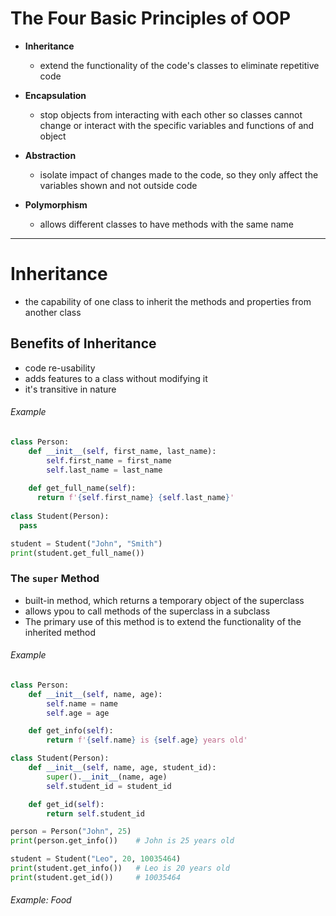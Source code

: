 # The Four Basic Principles of OOP
* **Inheritance**
  * extend the functionality of the code's classes to eliminate repetitive code
  

* **Encapsulation**
  * stop objects from interacting with each other so classes cannot change or interact with the specific variables 
  and functions of and object


* **Abstraction**
  * isolate impact of changes made to the code, so they only affect the variables shown and not outside code


* **Polymorphism**
  * allows different classes to have methods with the same name

--------

# Inheritance

* the capability of one class to inherit the methods and properties from another class

## Benefits of Inheritance
* code re-usability
* adds features to a class without modifying it
* it's transitive in nature

###### Example

```python
class Person:
    def __init__(self, first_name, last_name):
        self.first_name = first_name
        self.last_name = last_name
    
    def get_full_name(self):
      return f'{self.first_name} {self.last_name}'
      
class Student(Person):
  pass

student = Student("John", "Smith")
print(student.get_full_name())
```

### The `super` Method
* built-in method, which returns a temporary object of the superclass
* allows ypou to call methods of the superclass in a subclass
* The primary use of this method is to extend the functionality of the inherited method

###### Example
```python
class Person:
    def __init__(self, name, age):
        self.name = name
        self.age = age

    def get_info(self):
        return f'{self.name} is {self.age} years old'

class Student(Person):
    def __init__(self, name, age, student_id):
        super().__init__(name, age)
        self.student_id = student_id

    def get_id(self):
        return self.student_id

person = Person("John", 25)
print(person.get_info())    # John is 25 years old

student = Student("Leo", 20, 10035464)
print(student.get_info())   # Leo is 20 years old
print(student.get_id())     # 10035464
```

###### Example: Food